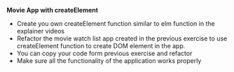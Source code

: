**Movie App with createElement**

- Create you own createElement function similar to elm function in the explainer videos
- Refactor the movie watch list app created in the previous exercise to use createElement function to create DOM element in the app.
- You can copy your code form previous exercise and refactor
- Make sure all the functionality of the application works properly
